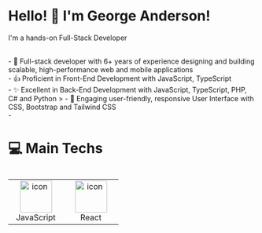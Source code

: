 # Hello! 👋 I'm George Anderson! #
<p align="left">I'm a hands-on Full-Stack Developer </p>

<div>
  <br/>
  - 🔭 Full-stack developer with 6+ years of experience designing and building scalable, high-performance web and mobile applications <br/>
  - 👍 Proficient in Front-End Development with JavaScript, TypeScript<br/>
  - ✨ Excellent in Back-End Development with JavaScript, TypeScript, PHP, C# and Python >
  - 🌱 Engaging user-friendly, responsive User Interface with CSS, Bootstrap and Tailwind CSS <br/>
  - 
</div>

# 💻 Main Techs
<div style="display: flex; align-items: flex-start; align: center">
<table align="center">
  <tr>
    <td align="center" width="96">
        <img src="https://techstack-generator.vercel.app/js-icon.svg" alt="icon" width="65" height="65" />
      <br>JavaScript
    </td>
    <td align="center" width="96">
        <img src="https://techstack-generator.vercel.app/react-icon.svg" alt="icon" width="65" height="65" />
      <br>React
    </td>
<!--
**george-dev104/george-dev104** is a ✨ _special_ ✨ repository because its `README.md` (this file) appears on your GitHub profile.

Here are some ideas to get you started:

- 🔭 I’m currently working on ...
- 🌱 I’m currently learning ...
- 👯 I’m looking to collaborate on ...
- 🤔 I’m looking for help with ...
- 💬 Ask me about ...
- 📫 How to reach me: ...
- 😄 Pronouns: ...
- ⚡ Fun fact: ...
-->
